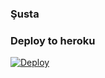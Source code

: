 ### Şusta 

### Deploy to heroku
[![Deploy](https://www.herokucdn.com/deploy/button.svg)](https://heroku.com/deploy?template=https://github.com/aliyefhx/sane)
